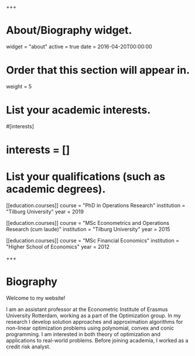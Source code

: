 +++
# About/Biography widget.
widget = "about"
active = true
date = 2016-04-20T00:00:00

# Order that this section will appear in.
weight = 5

# List your academic interests.
#[interests]
# interests = [] 

# List your qualifications (such as academic degrees).

[[education.courses]]
  course = "PhD in Operations Research"
  institution = "Tilburg University"
  year = 2019
  
[[education.courses]]
  course = "MSc Econometrics and Operations Research (cum laude)"
  institution = "Tilburg University"
  year = 2015

[[education.courses]]
  course = "MSc Financial Economics"
  institution = "Higher School of Economics"
  year = 2012
 
+++

# Biography
Welcome to my website!

I am an assistant professor at the Econometric Institute of Erasmus University Rotterdam, working as a part of the Optimization group. In my research I develop solution approaches and approximation algorithms for non-linear optimization problems using polynomial, convex and conic programming. I am interested in both theory of optimization and applications to real-world problems. Before joining academia, I worked as a credit risk analyst.

